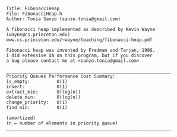     Title: FibonacciHeap
    File: FibonacciHeap.h
    Author: Tonia Sanzo (sanzo.tonia@gmail.com)

    A fibonacci heap implemented as described by Kevin Wayne
    (wayne@cs.princeton.edu)
    www.cs.princeton.edu/~wayne/teaching/fibonacci-heap.pdf

    Fibonacci heap was invented by Fredman and Tarjan, 1986.
    I did extensive QA on this program, but if you discover
    a bug please contact me at <sanzo.tonia@gmail.com>

    ______________________________________________________________
    Priority Queues Performance Cost Summary:
    is_empty:          O(1)
    insert:            O(1)
    extract_min:       O(log(n))
    delete_min:        O(log(n))
    change_priority:   O(1)
    find_min:          O(1)

    (amortized)
    (n = number of elements in priority queue)
    ______________________________________________________________
